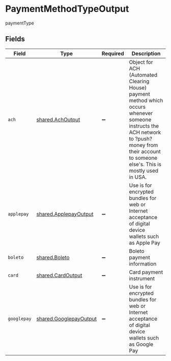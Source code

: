 # PaymentMethodTypeOutput

paymentType


## Fields

| Field                                                                                                                                                                                              | Type                                                                                                                                                                                               | Required                                                                                                                                                                                           | Description                                                                                                                                                                                        |
| -------------------------------------------------------------------------------------------------------------------------------------------------------------------------------------------------- | -------------------------------------------------------------------------------------------------------------------------------------------------------------------------------------------------- | -------------------------------------------------------------------------------------------------------------------------------------------------------------------------------------------------- | -------------------------------------------------------------------------------------------------------------------------------------------------------------------------------------------------- |
| `ach`                                                                                                                                                                                              | [shared.AchOutput](../../models/shared/achoutput.md)                                                                                                                                               | :heavy_minus_sign:                                                                                                                                                                                 | Object for ACH (Automated Clearing House) payment method which occurs whenever someone instructs the ACH network to ?push? money from their account to someone else's. This is mostly used in USA. |
| `applepay`                                                                                                                                                                                         | [shared.ApplepayOutput](../../models/shared/applepayoutput.md)                                                                                                                                     | :heavy_minus_sign:                                                                                                                                                                                 | Use is for encrypted bundles for web or Internet acceptance of digital device wallets such as Apple Pay                                                                                            |
| `boleto`                                                                                                                                                                                           | [shared.Boleto](../../models/shared/boleto.md)                                                                                                                                                     | :heavy_minus_sign:                                                                                                                                                                                 | Boleto payment information                                                                                                                                                                         |
| `card`                                                                                                                                                                                             | [shared.CardOutput](../../models/shared/cardoutput.md)                                                                                                                                             | :heavy_minus_sign:                                                                                                                                                                                 | Card payment instrument                                                                                                                                                                            |
| `googlepay`                                                                                                                                                                                        | [shared.GooglepayOutput](../../models/shared/googlepayoutput.md)                                                                                                                                   | :heavy_minus_sign:                                                                                                                                                                                 | Use is for encrypted bundles for web or Internet acceptance of digital device wallets such as Google Pay                                                                                           |
